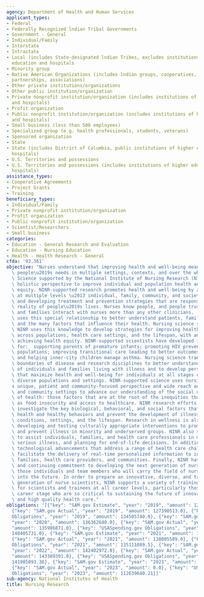 ```yaml
---
agency: Department of Health and Human Services
applicant_types:
- Federal
- Federally Recognized lndian Tribal Governments
- Government - General
- Individual/Family
- Interstate
- Intrastate
- Local (includes State-designated lndian Tribes, excludes institutions of higher
  education and hospitals
- Minority group
- Native American Organizations (includes lndian groups, cooperatives, corporations,
  partnerships, associations)
- Other private institutions/organizations
- Other public institution/organization
- Private nonprofit institution/organization (includes institutions of higher education
  and hospitals)
- Profit organization
- Public nonprofit institution/organization (includes institutions of higher education
  and hospitals)
- Small business (less than 500 employees)
- Specialized group (e.g. health professionals, students, veterans)
- Sponsored organization
- State
- State (includes District of Columbia, public institutions of higher education and
  hospitals)
- U.S. Territories and possessions
- U.S. Territories and possessions (includes institutions of higher education and
  hospitals)
assistance_types:
- Cooperative Agreements
- Project Grants
- Training
beneficiary_types:
- Individual/Family
- Private nonprofit institution/organization
- Profit organization
- Public nonprofit institution/organization
- Scientist/Researchers
- Small business
categories:
- Education - General Research and Evaluation
- Education - Nursing Education
- Health - Health Research - General
cfda: '93.361'
objective: "Nurses understand that improving health and well-being means addressing\
  \ people\u2019s needs in multiple settings, contexts, and over the whole life course.\
  \ Science supported by the National Institute of Nursing Research (NINR) uses this\
  \ holistic perspective to improve individual and population health and advance health\
  \ equity. NINR-supported research promotes health and well-being by addressing needs\
  \ at multiple levels \u2013 individual, family, community, and societal levels \u2013\
  \ and developing treatment and prevention strategies that are responsive to the\
  \ reality of people\u2019s lives. Nurses know people, and people trust nurses. Patient\
  \ and families interact with nurses more than any other clinicians.  Nursing science\
  \ uses this special relationship to better understand patients, families, and communities\
  \ and the many factors that influence their health. Nursing science supported by\
  \ NINR uses this knowledge to develop strategies for improving health and wellness\
  \ across populations, health care settings, and the lifespan, with an emphasis on\
  \ achieving health equity. NINR-supported scientists have developed interventions\
  \ for:  supporting parents of premature infants; promoting HIV prevention in underserved\
  \ populations; improving transitional care leading to better outcomes and cost-savings;\
  \ and helping inner-city children manage asthma. Nursing science transcends the\
  \ boundaries of disease and research disciplines to better understand the experiences\
  \ of individuals and families living with illness and to develop personalized approaches\
  \ that maximize health and well-being for individuals at all stages of life, across\
  \ diverse populations and settings. NINR-supported science uses nursing science\u2019\
  s unique, patient and community-focused perspective and wide reach across clinical\
  \ and community settings to advance our understanding of the social determinants\
  \ of health: those factors that are at the root of the inequities that we see, such\
  \ as food insecurity and access to healthcare. NINR research efforts in wellness\
  \ investigate the key biological, behavioral, and social factors that promote long-term\
  \ health and healthy behaviors and prevent the development of illness across health\
  \ conditions, settings, and the lifespan. Research in wellness is also focused on\
  \ developing and testing culturally appropriate interventions to promote health\
  \ and prevent illness in minority and underserved groups. NINR also supports science\
  \ to assist individuals, families, and health care professionals in managing advanced,\
  \ serious illness, and planning for end-of-life decisions. In addition, NINR promotes\
  \ technological advancements that address a range of health care challenges and\
  \ facilitate the delivery of real-time personalized information to individuals and\
  \ families, health care providers, and communities. Finally, NINR has a longstanding\
  \ and continuing commitment to developing the next generation of nurse scientists:\
  \ those individuals and team members who will carry the field of nursing science\
  \ into the future. In order to prepare an innovative, diverse, and talented next\
  \ generation of nurse scientists, NINR supports a variety of training opportunities\
  \ for scientists and trainees at all career levels, particularly those at an early\
  \ career stage who are so critical to sustaining the future of innovative research\
  \ and high quality health care."
obligations: '[{"key": "SAM.gov Estimate", "year": "2019", "amount": 128118000.0},
  {"key": "SAM.gov Actual", "year": "2019", "amount": 127390513.0}, {"key": "USASpending.gov
  Obligations", "year": "2019", "amount": 134505740.0}, {"key": "SAM.gov Estimate",
  "year": "2020", "amount": 136362640.0}, {"key": "SAM.gov Actual", "year": "2020",
  "amount": 135986871.0}, {"key": "USASpending.gov Obligations", "year": "2020", "amount":
  148405731.0}, {"key": "SAM.gov Estimate", "year": "2021", "amount": 137498524.0},
  {"key": "SAM.gov Actual", "year": "2021", "amount": 138005589.0}, {"key": "USASpending.gov
  Obligations", "year": "2021", "amount": 135111089.5}, {"key": "SAM.gov Estimate",
  "year": "2022", "amount": 142402972.0}, {"key": "SAM.gov Actual", "year": "2022",
  "amount": 143389391.0}, {"key": "USASpending.gov Obligations", "year": "2022", "amount":
  141985093.36}, {"key": "SAM.gov Estimate", "year": "2023", "amount": 158879153.0},
  {"key": "SAM.gov Actual", "year": "2023", "amount": 0.0}, {"key": "USASpending.gov
  Obligations", "year": "2023", "amount": 112639640.21}]'
sub-agency: National Institutes of Health
title: Nursing Research
---
```

